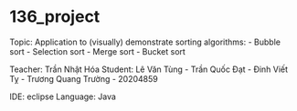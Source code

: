 # 136_project
Topic: Application to (visually) demonstrate sorting algorithms: 
        - Bubble sort
        - Selection sort
        - Merge sort
        - Bucket sort

Teacher: Trần Nhật Hóa
Student:  Lê Văn Tùng -
          Trần Quốc Đạt - 
          Đinh Viết Tỵ - 
          Trương Quang Trường - 20204859

IDE: eclipse
Language: Java
